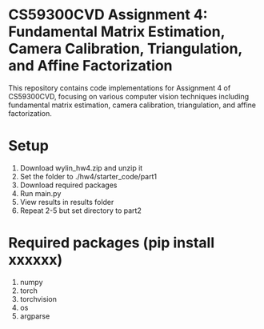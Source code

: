 # CS59300CVD Assignment 4: Fundamental Matrix Estimation, Camera Calibration, Triangulation, and Affine Factorization

This repository contains code implementations for Assignment 4 of CS59300CVD, focusing on various computer vision techniques including fundamental matrix estimation, camera calibration, triangulation, and affine factorization.

# Setup
1. Download wylin_hw4.zip and unzip it
2. Set the folder to ./hw4/starter_code/part1
3. Download required packages
4. Run main.py
5. View results in results folder
6. Repeat 2-5 but set directory to part2

# Required packages (pip install xxxxxx)
1. numpy
2. torch
3. torchvision
4. os
5. argparse